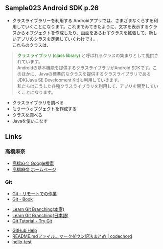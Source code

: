 ## Sample023 Android SDK p.26
* クラスライブラリーを利用する
Androidアプリでは、さまざまなくらすを利用していくことになります。これまでみてきたように、文字を表示するクラスからオブジェクトを作成したり、画面をあらわすクラスを拡張して、新しいアプリのクラスを定義していくわけです。  
これらのクラスは、
> <span style="color: green; ">クラスライブラリ (class library)</span>
と呼ばれるクラスの集まりとして提供されています。  
Androidの基本機能を提供するクラスライブラリがAndroid SDKです。このほかに、Javaの標準的なクラスを提供するクラスライブラリであるJDK(Java SE Development Kit)も利用していきます。  
私たちはこうした各種クラスライブラリを利用して、アプリを開発していくことになります。
* クラスライブラリを調べる
* もう一つオブジェクトを作成する
* クラスを調べる
* Javaを使いこなす

## Links
### 高橋麻奈
* [高橋麻奈 Google検索](https://www.google.co.jp/search?source=hp&ei=_mYhXLuCCY3v-Qbvi5W4CA&q=%E9%AB%98%E6%A9%8B%E9%BA%BB%E5%A5%88&btnK=Google+%E6%A4%9C%E7%B4%A2&oq=%E9%AB%98%E6%A9%8B%E9%BA%BB%E5%A5%88&gs_l=psy-ab.3.0.0l8.74600.99966..112509...8.0..0.1230.5517.7j28j7-1......0....1..gws-wiz.....0..0i4j0i131j0i131i4j0i131i4i37j0i4i37j0i4i10i37j0i10j0i131i23j0i23j0i10i23.YmWTmcQU4BY)
* [高橋麻奈 ホームページ](http://mana.on.coocan.jp/)


### Git
* [Git - リモートでの作業](https://git-scm.com/book/ja/v1/Git-%E3%81%AE%E5%9F%BA%E6%9C%AC-%E3%83%AA%E3%83%A2%E3%83%BC%E3%83%88%E3%81%A7%E3%81%AE%E4%BD%9C%E6%A5%AD)
* [Git - Book](https://git-scm.com/book/ja/v1/)
- [Learn Git Branching(本家)](http://learngitbranching.js.org/)
- [Learn Git Branching(日本語)](http://k.swd.cc/learnGitBranching-ja/)
- [Git Tutorial - Try Git](https://try.github.io/levels/1/challenges/1)
* [GitHub Help](https://help.github.com/categories/writing-on-github/)
* [README.mdファイル。マークダウン記法まとめ | codechord](http://codechord.com/2012/01/readme-markdown/)
* [hello-test](test/test.md)
